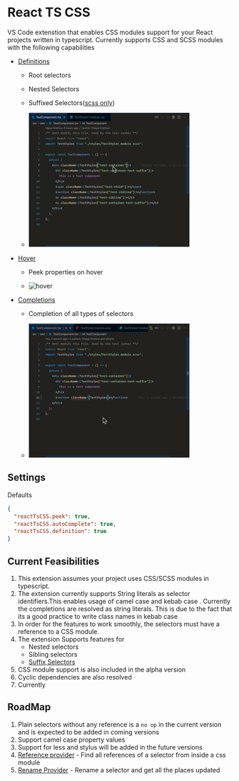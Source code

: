 # React TS CSS

VS Code extenstion that enables CSS modules support for your React projects written in typescript.
Currently supports CSS and SCSS modules with the following capabilities

- [Definitions](https://code.visualstudio.com/api/references/vscode-api#DefinitionProvider)

  - Root selectors
  - Nested Selectors
  - Suffixed Selectors([scss only](https://sass-lang.com/documentation/style-rules/parent-selector#adding-suffixes))

  - <img src='./assets/definitions.gif' height="300"  alt="hover" />

- [Hover](https://code.visualstudio.com/api/references/vscode-api#HoverProvider)

  - Peek properties on hover

  - <img src='./assets/hover.gif' height="300"  alt="hover" />

- [Completions](https://code.visualstudio.com/api/references/vscode-api#HoverProvider)

  - Completion of all types of selectors

  - <img src='./assets/autocomplete.gif' height="300"  alt="hover" />

## Settings

Defaults

```json
{
  "reactTsCSS.peek": true,
  "reactTsCSS.autoComplete": true,
  "reactTsCSS.definition": true
}
```

## Current Feasibilities

1. This extension assumes your project uses CSS/SCSS modules in typescript.
2. The extension currently supports String literals as selector identifiers.This enables usage of camel case and kebab case . Currently the completions are resolved as string literals. This is due to the fact that its a good practice to write class names in kebab case
3. In order for the features to work smoothly, the selectors must have a reference to a CSS module.
4. The extension Supports features for
   - Nested selectors
   - Sibling selectors
   - [Suffix Selectors](https://sass-lang.com/documentation/style-rules/parent-selector#adding-suffixes)
5. CSS module support is also included in the alpha version
6. Cyclic dependencies are also resolved
7. Currently

## RoadMap

1. Plain selectors without any reference is a `no op` in the current version and is expected to be added in coming versions
2. Support camel case property values
3. Support for less and stylus will be added in the future versions
4. [Reference provider](https://code.visualstudio.com/api/references/vscode-api#ReferenceProvider) - Find all references of a selector from inside a css module
5. [Rename Provider](https://code.visualstudio.com/api/references/vscode-api#RenameProvider) - Rename a selector and get all the places updated
